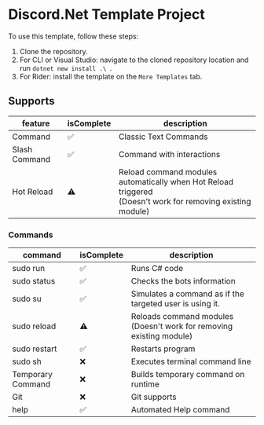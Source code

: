 ﻿# Discord.Net Template Project

To use this template, follow these steps:

1. Clone the repository.
2. For CLI or Visual Studio: navigate to the cloned repository location and run `dotnet new install .\ `.
3. For Rider: install the template on the `More Templates` tab.

## Supports

| feature                | isComplete | description                                                                                                    |
|------------------------|------------|----------------------------------------------------------------------------------------------------------------|
| Command                | ✅          | Classic Text Commands                                                                                          |
| Slash Command          | ✅          | Command with interactions                                                                                      |
| Hot Reload             | ⚠️         | Reload command modules automatically when Hot Reload triggered<br/>(Doesn't work for removing existing module) |

### Commands

| command           | isComplete | description                                                             |
|-------------------|------------|-------------------------------------------------------------------------|
| sudo run          | ✅          | Runs C# code                                                            |
| sudo status       | ✅          | Checks the bots information                                             |
| sudo su           | ✅          | Simulates a command as if the targeted user is using it.                |
| sudo reload       | ⚠️         | Reloads command modules<br/>(Doesn't work for removing existing module) |
| sudo restart      | ✅          | Restarts program                                                        |
| sudo sh           | ❌          | Executes terminal command line                                          |
| Temporary Command | ❌          | Builds temporary command on runtime                                     |
| Git               | ❌          | Git supports                                                            |
| help              | ✅          | Automated Help command                                                  |
